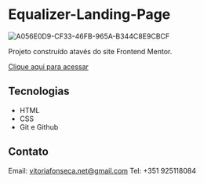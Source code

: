 # Equalizer-Landing-Page

![A056E0D9-CF33-46FB-965A-B344C8E9CBCF](https://github.com/vitorianfonseca/Equalizer-Landing-Page/assets/113269524/ec4c09f9-975c-4c70-9b38-4a0ed639fefe)

Projeto construído atavés do site Frontend Mentor.

[Clique aqui para acessar](https://equalizer-landing-page-ashen.vercel.app/)

## Tecnologias

- HTML
- CSS
- Git e Github

## Contato

Email: vitoriafonseca.net@gmail.com
Tel: +351 925118084
